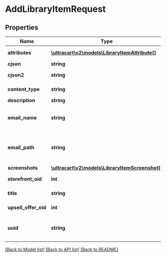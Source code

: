# AddLibraryItemRequest

## Properties
Name | Type | Description | Notes
------------ | ------------- | ------------- | -------------
**attributes** | [**\ultracart\v2\models\LibraryItemAttribute[]**](LibraryItemAttribute.md) | Attributes associated with the library item to contain additional configuration. | [optional] 
**cjson** | **string** | Cjson to be added to library | [optional] 
**cjson2** | **string** | Additional Cjson to be added to library, notably for the postcard which has a front and back. | [optional] 
**content_type** | **string** | flow, campaign, cjson, email, transactional_email, postcard or upsell | [optional] 
**description** | **string** | description of library item | [optional] 
**email_name** | **string** | Required if content_type is transactional_email. This is the name of the email template (html, not text).  This name should have a .vm file extension.  An example is auto_order_cancel_html.vm | [optional] 
**email_path** | **string** | Required if content_type is transactional_email. This is the full path to the email template stored in the file system.  This defines which StoreFront contains the desired email template.  An example is /themes/Elements/core/emails/auto_order_cancel_html.vm | [optional] 
**screenshots** | [**\ultracart\v2\models\LibraryItemScreenshot[]**](LibraryItemScreenshot.md) | Screenshot urls for display | [optional] 
**storefront_oid** | **int** | StoreFront oid where content originates necessary for tracking down relative assets | [optional] 
**title** | **string** | title of library item, usually the name of the flow or campaign, or description of cjson | [optional] 
**upsell_offer_oid** | **int** | Required if content_type is upsell. This is object identifier of a StoreFront Upsell Offer. | [optional] 
**uuid** | **string** | UUID of communication flow, campaign, email, postcard, or null if this item is something else. transactional_email do not have a uuid because they are singleton objects within a storefront and easily identifiable by name | [optional] 

[[Back to Model list]](../README.md#documentation-for-models) [[Back to API list]](../README.md#documentation-for-api-endpoints) [[Back to README]](../README.md)


